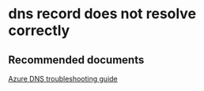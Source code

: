 <properties
	pageTitle="dns record does not resolve correctly"
	description="dns record does not resolve correctly"
	service="microsoft.network"
	resource="dns"
	authors="radwiv"
	selfHelpType="generic"
	supportTopicIds="32560531"
	resourceTags=""
	productPesIds="15804"
	cloudEnvironments="public, Fairfax, usnat, ussec"
	articleId="c2c9c1da-e448-4d40-9e51-177d8f9c3698"
	ownershipId="CloudNet_DNS"
/>

# dns record does not resolve correctly

## **Recommended documents**
[Azure DNS troubleshooting guide](https://docs.microsoft.com/azure/dns/dns-troubleshoot)<br>
